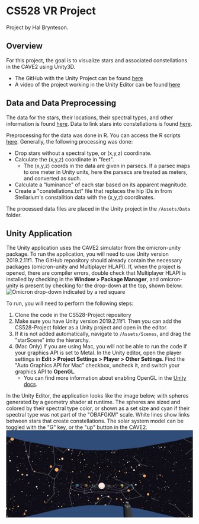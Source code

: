 # CS528 VR Project

Project by Hal Brynteson. 

## Overview

For this project, the goal is to visualize stars and associated constellations in the CAVE2 using Unity3D. 
* The GitHub with the Unity Project can be found [here](https://github.com/halBRY/CS528-Project)
* A video of the project working in the Unity Editor can be found [here](https://drive.google.com/file/d/1CRULddfhGBJ3oyMP_4fFgXRbFawCzfJK/view?usp=sharing)

## Data and Data Preprocessing

The data for the stars, their locations, their spectral types, and other information is found [here](https://github.com/astronexus/ATHYG-Database/tree/main/data/subsets). Data to link stars into constellations is found [here](https://github.com/Stellarium/stellarium/tree/master/skycultures/modern).

Preprocessing for the data was done in R. You can access the R scripts [here](https://github.com/halBRY/CS528-Docs/tree/main/DataPreprocessing). Generally, the following processing was done:
* Drop stars without a spectral type, or (x,y,z) coordinate.
* Calculate the (x,y,z) coordinate in "feet".
    * The (x,y,z) coords in the data are given in parsecs. If a parsec maps to one meter in Unity units, here the parsecs are treated as meters, and converted as such. 
* Calculate a "luminance" of each star based on its apparent magnitude. 
* Create a "constellations.txt" file that replaces the hip IDs in from Stellarium's constalltion data with the (x,y,z) coordinates.

The processed data files are placed in the Unity project in the `/Assets/Data` folder. 

## Unity Application

The Unity application uses the CAVE2 simulator from the omicron-unity package. To run the application, you will need to use Unity version 2019.2.11f1. The GitHub repository should already contain the necessary packages (omicron-unity and Multiplayer HLAPI). If, when the project is opened, there are compiler errors, double check that Multiplayer HLAPI is installed by checking in the **Window > Package Manager**, and omicron-unity is present by checking for the drop-down at the top, shown below: 
![Omicron drop-down indicated by a red square](omicron-check.png)

To run, you will need to perform the following steps:
1. Clone the code in the CS528-Project repository
2. Make sure you have Unity version 2019.2.11f1. Then you can add the CS528-Project folder as a Unity project and open in the editor. 
3. If it is not added automatically, navigate to `/Assets/Scenes`, and drag the "starScene" into the hierarchy. 
4. (Mac Only) If you are using Mac, you will not be able to run the code if your graphics API is set to Metal. In the Unity editor, open the player settings in **Edit > Project Settings > Player > Other Settings**. Find the "Auto Graphics API for Mac" checkbox, uncheck it, and switch your graphics API to **OpenGL**. 
    * You can find more information about enabling OpenGL in the [Unity docs](https://docs.unity3d.com/Manual/OpenGLCoreDetails.html).

In the Unity Editor, the application looks like the image below, with spheres generated by a geometry shader at runtime. The spheres are sized and colored by their spectral type color, or shown as a set size and cyan if their spectral type was not part of the "OBAFGKM" scale. White lines show links between stars that create constellations. The solar system model can be toggled with the "G" key, or the "up" button in the CAVE2. ![Image of the starVR visualization in the CAVE2 simulator](image.png)
